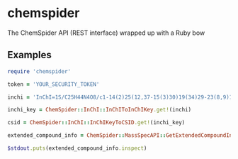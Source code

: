 chemspider
==========

The ChemSpider API (REST interface) wrapped up with a Ruby bow

Examples
--------

```ruby
require 'chemspider'

token = 'YOUR_SECURITY_TOKEN'

inchi = 'InChI=1S/C25H44N4O8/c1-14(2)25(12,37-15(3)30)19(34)29-23(8,9)17(32)27-21(4,5)16(31)26-22(6,7)18(33)28-24(10,11)20(35)36-13/h14H,1-13H3,(H,26,31)(H,27,32)(H,28,33)(H,29,34)'

inchi_key = ChemSpider::InChI::InChIToInChIKey.get!(inchi)

csid = ChemSpider::InChI::InChIKeyToCSID.get!(inchi_key)

extended_compound_info = ChemSpider::MassSpecAPI::GetExtendedCompoundInfo.get!(csid, token)

$stdout.puts(extended_compound_info.inspect)
```
